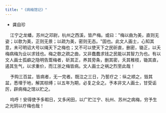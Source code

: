 ```yaml
---
title: "《病梅馆记》"
---
```

<!--more-->
- 龚自珍

    江宁之龙蟠，苏州之邓尉，杭州之西溪，皆产梅。或曰：\"梅以曲为美，直则无姿；以欹为美，正则无景；以疏为美，密则无态。\"固也。此文人画士，心知其意，未可明诏大号以绳天下之梅也；又不可以使天下之民斫直，删密，锄正，以夭梅病梅为业以求钱也。梅之欹之疏之曲，又非蠢蠢求钱之民能以其智力为也。有以文人画士孤癖之隐明告鬻梅者，斫其正，养其旁条，删其密，夭其稚枝，锄其直，遏其生气，以求重价，而江浙之梅皆病。文人画士之祸之烈至此哉！

    予购三百盆，皆病者，无一完者。既泣之三日，乃誓疗之：纵之顺之，毁其盆，悉埋于地，解其棕缚；以五年为期，必复之全之。予本非文人画士，甘受诟厉，辟病梅之馆以贮之。

    呜呼！安得使予多暇日，又多闲田，以广贮江宁、杭州、苏州之病梅，穷予生之光阴以疗梅也哉！  
